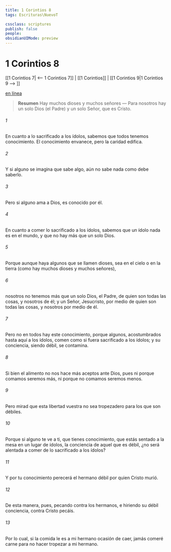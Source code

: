 ```yaml
---
title: 1 Corintios 8
tags: Escrituras\NuevoT

cssclass: scriptures
publish: false
people:
obsidianUIMode: preview
---
```


# 1 Corintios 8
[[1 Corintios 7| <-- 1 Corintios 7]] | [[1 Corintios]] | [[1 Corintios 9|1 Corintios 9 --> ]]

[en línea](https://churchofjesuschrist.org/study/scriptures/nt/1-cor/8?lang=spa)

> __Resumen__
Hay muchos dioses y muchos señores — Para nosotros hay un solo Dios (el Padre) y un solo Señor, que es Cristo.

###### 1 
En cuanto a lo sacrificado a los ídolos, sabemos que todos tenemos conocimiento. El conocimiento envanece, pero la caridad edifica.

###### 2 
Y si alguno se imagina que sabe algo, aún no sabe nada como debe saberlo.

###### 3 
Pero si alguno ama a Dios, es conocido por él.

###### 4 
En cuanto a comer lo sacrificado a los ídolos, sabemos que un ídolo nada es en el mundo, y que no hay más que un solo Dios.

###### 5 
Porque aunque haya algunos que se llamen dioses, sea en el cielo o en la tierra (como hay muchos dioses y muchos señores),

###### 6 
nosotros no tenemos más que un solo Dios, el Padre, de quien son todas las cosas, y nosotros de él; y un Señor, Jesucristo, por medio de quien son todas las cosas, y nosotros por medio de él.

###### 7 
Pero no en todos hay este conocimiento, porque algunos, acostumbrados hasta aquí a los ídolos, comen  como si fuera sacrificado a los ídolos; y su conciencia, siendo débil, se contamina.

###### 8 
Si bien el alimento no nos hace más aceptos ante Dios, pues ni porque comamos seremos más, ni porque no comamos seremos menos.

###### 9 
Pero mirad que esta libertad vuestra no sea tropezadero para los que son débiles.

###### 10 
Porque si alguno te ve a ti, que tienes conocimiento, que estás sentado a la mesa en un lugar de ídolos, la conciencia de aquel que es débil, ¿no será alentada a comer de lo sacrificado a los ídolos?

###### 11 
Y por tu conocimiento perecerá el hermano débil por quien Cristo murió.

###### 12 
De esta manera, pues, pecando contra los hermanos, e hiriendo su débil conciencia, contra Cristo pecáis.

###### 13 
Por lo cual, si la comida le es a mi hermano ocasión de caer, jamás comeré carne para no hacer tropezar a mi hermano.

